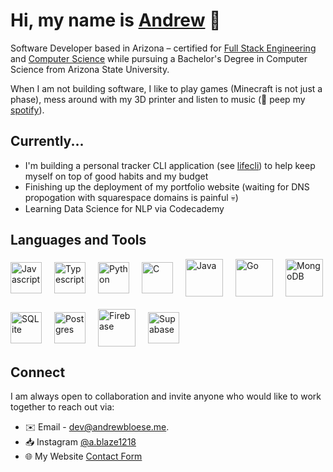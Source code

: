 # Hi, my name is [Andrew](https://andrewbloese-me.web.app) 👋
Software Developer based in Arizona – certified for [Full Stack Engineering](https://www.codecademy.com/profiles/AndrewBloese/certificates/ffd0f42cce1a44e9a0108b365047a0a6) and [Computer Science](https://www.codecademy.com/profiles/AndrewBloese/certificates/05009c20e9174378acd37e6c2d0fbfc4) while pursuing a Bachelor's Degree in Computer Science from Arizona State University. 

When I am not building software, I like to play games (Minecraft is not just a phase), mess around with my 3D printer and listen to music (👀 peep my [spotify](https://open.spotify.com/user/blazethedrummer?si=db18ffd7429b4519)). 


## Currently...
-  I'm building a personal tracker CLI application (see [lifecli](https://github.com/andrewbloese-00/life-cli)) to help keep myself on top of good habits and my budget
-  Finishing up the deployment of my portfolio website (waiting for DNS propogation with squarespace domains is painful 💀)
-  Learning Data Science for NLP via Codecademy


## Languages and Tools
<div style="display:flex; flex-wrap: wrap; box-sizing: border-box; align-items: center; gap: 20px">
  <img style="width: 50px" src="https://upload.wikimedia.org/wikipedia/commons/6/6a/JavaScript-logo.png?20120221235433" alt="Javascript">
  <img style="width: 50px" src="https://upload.wikimedia.org/wikipedia/commons/thumb/4/4c/Typescript_logo_2020.svg/1024px-Typescript_logo_2020.svg.png" alt="Typescript">
  <img style="width: 50px" src="https://upload.wikimedia.org/wikipedia/commons/thumb/c/c3/Python-logo-notext.svg/935px-Python-logo-notext.svg.png" alt="Python">
  <img style="width: 50px" src="https://upload.wikimedia.org/wikipedia/commons/thumb/1/18/C_Programming_Language.svg/1853px-C_Programming_Language.svg.png" alt="C">
  <img style="height: 60px" src="https://upload.wikimedia.org/wikipedia/en/thumb/3/30/Java_programming_language_logo.svg/242px-Java_programming_language_logo.svg.png" alt="Java">
  <img style="width: 60px" src="https://go.dev/blog/go-brand/Go-Logo/PNG/Go-Logo_Blue.png" alt="Go">
  <img style="width: 60px" src="https://cdn4.iconfinder.com/data/icons/logos-3/512/mongodb-2-1024.png" alt="MongoDB">
  <img style="width: 50px" src="https://upload.wikimedia.org/wikipedia/commons/thumb/9/97/Sqlite-square-icon.svg/1200px-Sqlite-square-icon.svg.png" alt="SQLite">
  <img style="width: 50px" src="https://wiki.postgresql.org/images/3/30/PostgreSQL_logo.3colors.120x120.png" alt="Postgres">
  <img style="width: 60px" src="https://cdn4.iconfinder.com/data/icons/google-i-o-2016/512/google_firebase-2-1024.png" alt="Firebase">
  <img style="height: 50px" src="https://supabase.com/_next/image?url=%2F_next%2Fstatic%2Fmedia%2Flogo-preview.50e72501.jpg&w=3840&q=75" alt="Supabase">
</div>

## Connect
I am always open to collaboration and invite anyone who would like to work together to reach out via: 
- ✉️ Email - [dev@andrewbloese.me](mailto:dev@andrewbloese.me).
- 📥 Instagram [@a.blaze1218](https://www.instagram.com/a.blaze1218/)
- 🌐 My Website [Contact Form](https://andrewbloese-me.web.app)





<!--
**andrewbloese-00/andrewbloese-00** is a ✨ _special_ ✨ repository because its `README.md` (this file) appears on your GitHub profile.

Here are some ideas to get you started:

- 🔭 I’m currently working on ...
- 🌱 I’m currently learning ...
- 👯 I’m looking to collaborate on ...
- 🤔 I’m looking for help with ...
- 💬 Ask me about ...
- 📫 How to reach me: ...
- 😄 Pronouns: ...
- ⚡ Fun fact: ...
-->
